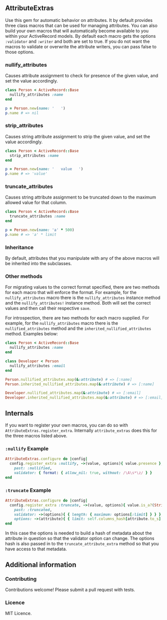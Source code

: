 ## AttributeExtras

Use this gem for automatic behavior on attributes. It by default provides three class macros that can be used for managing attributes. You can also build your own macros that will automatically become available to you within your ActiveRecord models. By default each macro gets the options `:validator` and `:writer` and both are set to true. If you do not want the macros to validate or overwrite the attribute writers, you can pass false to those options.

### nullify_attributes

Causes attribute assignment to check for presence of the given value, and set the value accordingly.

```ruby
class Person < ActiveRecord::Base
  nullify_attributes :name
end

p = Person.new(name: '   ')
p.name # => nil
```

### strip_attributes

Causes string attribute assignment to strip the given value, and set the value accordingly.

```ruby
class Person < ActiveRecord::Base
  strip_attributes :name
end

p = Person.new(name: '   value   ')
p.name # => 'value'
```

### truncate_attributes

Causes string attribute assignment to be truncated down to the maximum allowed value for that column.

```ruby
class Person < ActiveRecord::Base
  truncate_attributes :name
end

p = Person.new(name: 'a' * 500)
p.name # => 'a' * limit
```

### Inheritance

By default, attributes that you manipulate with any of the above macros will be inherited into the subclasses.

### Other methods

For migrating values to the correct format specified, there are two methods for each macro that will enforce the format. For example, for the `nullify_attributes` macro there is the `nullify_attributes` instance method and the `nullify_attributes!` instance method. Both will set the correct values and then call their respective `save`.

For introspection, there are two methods for each macro supplied. For example, for the `nullify_attributes` macro there is the `nullified_attributes` method and the `inherited_nullified_attributes` method. Examples below:

```ruby
class Person < ActiveRecord::Base
  nullify_attributes :name
end

class Developer < Person
  nullify_attributes :email
end

Person.nullified_attributes.map(&:attribute) # => [:name]
Person.inherited_nullified_attributes.map(&:attribute) # => [:name]

Developer.nullified_attributes.map(&:attribute) # => [:email]
Developer.inherited_nullified_attributes.map(&:attribute) # => [:email, :name]
```

## Internals

If you want to register your own macros, you can do so with `AttributeExtras.register_extra`. Internally `attribute_extras` does this for the three macros listed above.

### `:nullify` Example

```ruby
AttributeExtras.configure do |config|
  config.register_extra :nullify, ->(value, options){ value.presence },
    past: :nullified,
    validator: { format: { allow_nil: true, without: /\A\s*\z/ } }
end
```

### `:truncate` Example

```ruby
AttributeExtras.configure do |config|
  config.register_extra :truncate, ->(value, options){ value.is_a?(String) ? value[0...options[:limit]] : value },
    past: :truncated,
    validator: ->(options){ { length: { maximum: options[:limit] } } },
    options: ->(attribute){ { limit: self.columns_hash[attribute.to_s].limit } }
end
```

In this case the options is needed to build a hash of metadata about the attribute in question so that the validator option can change. The options hash is also passed in to the `truncate_attribute_extra` method so that you have access to that metadata.

## Additional information

### Contributing

Contributions welcome! Please submit a pull request with tests.

### Licence

MIT Licence.

